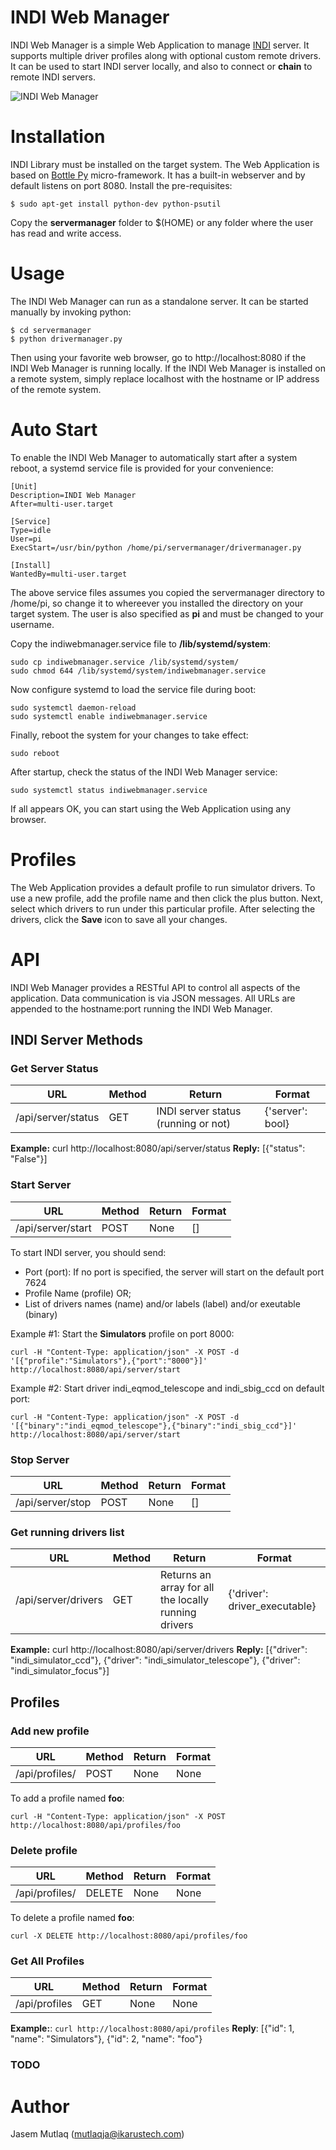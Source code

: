 # INDI Web Manager

INDI Web Manager is a simple Web Application to manage [INDI](http://www.indilib.org) server. It supports multiple driver profiles along with optional custom remote drivers. It can be used to start INDI server locally, and also to connect or **chain** to remote INDI servers.

![INDI Web Manager](http://indilib.org/images/indi/indiwebmanager.png)

# Installation

INDI Library must be installed on the target system. The Web Application is based on [Bottle Py](http://bottlepy.org) micro-framework. It has a built-in webserver and by default listens on port 8080. Install the pre-requisites:

```
$ sudo apt-get install python-dev python-psutil
```

Copy the **servermanager** folder to $(HOME) or any folder where the user has read and write access.

# Usage

The INDI Web Manager can run as a standalone server. It can be started manually by invoking python:

```
$ cd servermanager
$ python drivermanager.py
```

Then using your favorite web browser, go to http://localhost:8080 if the INDI Web Manager is running locally. If the INDI Web Manager is installed on a remote system, simply replace localhost with the hostname or IP address of the remote system.

# Auto Start

To enable the INDI Web Manager to automatically start after a system reboot, a systemd service file is provided for your convenience:

```
[Unit]
Description=INDI Web Manager
After=multi-user.target

[Service]
Type=idle
User=pi
ExecStart=/usr/bin/python /home/pi/servermanager/drivermanager.py

[Install]
WantedBy=multi-user.target
```

The above service files assumes you copied the servermanager directory to /home/pi, so change it to whereever you installed the directory on your target system. The user is also specified as **pi** and must be changed to your username.

Copy the indiwebmanager.service file to **/lib/systemd/system**:

```
sudo cp indiwebmanager.service /lib/systemd/system/
sudo chmod 644 /lib/systemd/system/indiwebmanager.service
```

Now configure systemd to load the service file during boot:

```
sudo systemctl daemon-reload
sudo systemctl enable indiwebmanager.service
```

Finally, reboot the system for your changes to take effect:

```
sudo reboot
```

After startup, check the status of the INDI Web Manager service:

```
sudo systemctl status indiwebmanager.service
```

If all appears OK, you can start using the Web Application using any browser.

# Profiles

The Web Application provides a default profile to run simulator drivers. To use a new profile, add the profile name and then click  the plus button. Next, select which drivers to run under this particular profile. After selecting the drivers, click the **Save** icon to save all your changes.

# API

INDI Web Manager provides a RESTful API to control all aspects of the application. Data communication is via JSON messages. All URLs are appended to the hostname:port running the INDI Web Manager.

## INDI Server Methods

### Get Server Status

 URL | Method | Return | Format
--- | --- | --- | --- 
/api/server/status | GET | INDI server status (running or not) | {'server': bool}

**Example:** curl http://localhost:8080/api/server/status
**Reply:** [{"status": "False"}]

### Start Server
 URL | Method | Return | Format
--- | --- | --- | --- 
/api/server/start | POST | None | []

To start INDI server, you should send:
* Port (port): If no port is specified, the server will start on the default port 7624
* Profile Name (profile) OR;
* List of drivers names (name) and/or labels (label) and/or exeutable (binary)

Example #1: Start the **Simulators** profile on port 8000:

```
curl -H "Content-Type: application/json" -X POST -d '[{"profile":"Simulators"},{"port":"8000"}]' http://localhost:8080/api/server/start
```

Example #2: Start driver indi_eqmod_telescope and indi_sbig_ccd on default port:

```
curl -H "Content-Type: application/json" -X POST -d '[{"binary":"indi_eqmod_telescope"},{"binary":"indi_sbig_ccd"}]' http://localhost:8080/api/server/start
```

### Stop Server
URL | Method | Return | Format
--- | --- | --- | --- 
/api/server/stop | POST | None | []

### Get running drivers list
URL | Method | Return | Format
--- | --- | --- | --- 
/api/server/drivers | GET | Returns an array for all the locally running drivers | {'driver': driver_executable}

**Example:** curl http://localhost:8080/api/server/drivers
**Reply:** [{"driver": "indi_simulator_ccd"}, {"driver": "indi_simulator_telescope"}, {"driver": "indi_simulator_focus"}]

## Profiles

### Add new profile
URL | Method | Return | Format
--- | --- | --- | --- 
/api/profiles/<name> | POST | None | None

To add a profile named **foo**:

```
curl -H "Content-Type: application/json" -X POST http://localhost:8080/api/profiles/foo
```

### Delete profile
URL | Method | Return | Format
--- | --- | --- | --- 
/api/profiles/<name> | DELETE | None | None

To delete a profile named **foo**:

```
curl -X DELETE http://localhost:8080/api/profiles/foo
```

### Get All Profiles
URL | Method | Return | Format
--- | --- | --- | --- 
/api/profiles | GET | None | None

**Example:**: ```curl http://localhost:8080/api/profiles```
**Reply**: [{"id": 1, "name": "Simulators"}, {"id": 2, "name": "foo"}

### TODO

# Author

Jasem Mutlaq (mutlaqja@ikarustech.com)
